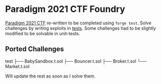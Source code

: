 # Paradigm 2021 CTF Foundry
[Paradigm 2021 CTF](https://github.com/paradigmxyz/paradigm-ctf-2021) re-written to be completed using `forge test`.
Solve challenges by writing exploits in [tests](./test).
Some challenges had to be slightly modified to be solvable in unit-tests.

## Ported Challenges
test
├── BabySandbox.t.sol
├── Bouncer.t.sol
├── Broker.t.sol
└── Market.t.sol

Will update the rest as soon as I solve them.